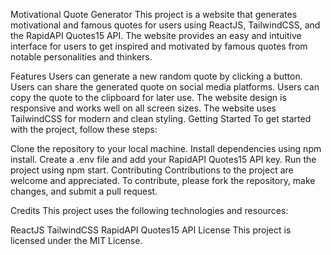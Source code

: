 Motivational Quote Generator
This project is a website that generates motivational and famous quotes for users using ReactJS, TailwindCSS, and the RapidAPI Quotes15 API. The website provides an easy and intuitive interface for users to get inspired and motivated by famous quotes from notable personalities and thinkers.

Features
Users can generate a new random quote by clicking a button.
Users can share the generated quote on social media platforms.
Users can copy the quote to the clipboard for later use.
The website design is responsive and works well on all screen sizes.
The website uses TailwindCSS for modern and clean styling.
Getting Started
To get started with the project, follow these steps:

Clone the repository to your local machine.
Install dependencies using npm install.
Create a .env file and add your RapidAPI Quotes15 API key.
Run the project using npm start.
Contributing
Contributions to the project are welcome and appreciated. To contribute, please fork the repository, make changes, and submit a pull request.

Credits
This project uses the following technologies and resources:

ReactJS
TailwindCSS
RapidAPI Quotes15 API
License
This project is licensed under the MIT License.
